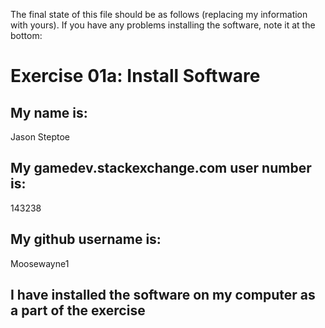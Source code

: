 The final state of this file should be as follows (replacing my information with yours). If you have any problems installing the software, note it at the bottom:
# Exercise 01a: Install Software

## My name is:
Jason Steptoe

## My gamedev.stackexchange.com user number is:
143238

## My github username is:
Moosewayne1

## I have installed the software on my computer as a part of the exercise
